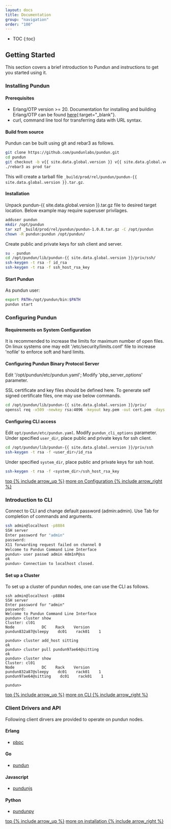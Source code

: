 ```yaml
---
layout: docs
title: Documentation
group: "navigation"
order: "100"
---
```

* TOC
{:toc}

## Getting Started
This section covers a brief introduction to Pundun and instructions to get you started using it.

### Installing Pundun

#### Prerequisites
- Erlang/OTP version >= 20. Documentation for installing and building Erlang/OTP can be found [here](http://erlang.org/doc/installation_guide/INSTALL.html){:target="_blank"}.
- curl, command line tool for transferring data with URL syntax.


#### Build from source

Pundun can be built using git and rebar3 as follows.

~~~sh
git clone https://github.com/pundunlabs/pundun.git
cd pundun
git checkout -b v{{ site.data.global.version }} v{{ site.data.global.version }}
./rebar3 as prod tar
~~~

This will create a tarball file `_build/prod/rel/pundun/pundun-{{ site.data.global.version }}.tar.gz`.

#### Installation

Unpack pundun-{{ site.data.global.version }}.tar.gz file to desired target location. Below example may require superuser privilages.


~~~sh
adduser pundun
mkdir /opt/pundun
tar xzf _build/prod/rel/pundun/pundun-1.0.8.tar.gz -C /opt/pundun
chown -R pundun:pundun /opt/pundun/
~~~

Create public and private keys for ssh client and server.

~~~sh
su - pundun
cd /opt/pundun/lib/pundun-{{ site.data.global.version }}/priv/ssh/
ssh-keygen -t rsa -f id_rsa
ssh-keygen -t rsa -f ssh_host_rsa_key
~~~


#### Start Pundun

As pundun user:

~~~sh
export PATH=/opt/pundun/bin:$PATH
pundun start
~~~

### Configuring Pundun

#### Requirements on System Configuration

It is recommended to increase the limits for maximum number of open files.
On linux systems one may edit '/etc/security/limits.conf' file to increase 'nofile' to enforce soft and hard limits.

#### Configuring Pundun Binary Protocol Server

Edit '/opt/pundun/etc/pundun.yaml';
Modify 'pbp_server_options' parameter.

SSL certificate and key files should be defined here.
To generate self signed certificate files, one may use below commands.

```sh
cd /opt/pundun/lib/pundun-{{ site.data.global.version }}/priv/
openssl req -x509 -newkey rsa:4096 -keyout key.pem -out cert.pem -days 1095 -nodes
```

#### Configuring CLI access

Edit `opt/pundun/etc/pundun.yaml`.
Modify `pundun_cli_options` parameter.
Under specified `user_dir`, place public and private keys for ssh client.

```sh
cd /opt/pundun/lib/pundun-{{ site.data.global.version }}/priv/ssh
ssh-keygen -t rsa -f <user_dir>/id_rsa
```

Under specified `system_dir`, place public and private keys for ssh host.

```sh
ssh-keygen -t rsa -f <system_dir>/ssh_host_rsa_key
```
[top {% include arrow_up %}](#) [more on Configuration {% include arrow_right %}](/docs/1.0/configuration)

### Introduction to CLI

Connect to CLI and change default password (admin:admin).
Use Tab for completion of commands and arguments.

```sh
ssh admin@localhost -p8884
SSH server
Enter password for "admin"
password:
X11 forwarding request failed on channel 0
Welcome to Pundun Command Line Interface
pundun> user passwd admin 4dm1nP@ss
ok
pundun> Connection to localhost closed.
```

#### Set up a Cluster

To set up a cluster of pundun nodes, one can use the CLI as follows.

```
ssh admin@localhost -p8884
SSH server
Enter password for "admin"
password:
Welcome to Pundun Command Line Interface
pundun> cluster show
Cluster: cl01
Node            DC    Rack    Version
pundun832a87@sleepy    dc01    rack01    1

pundun> cluster add_host sitting
ok
pundun> cluster pull pundun97ae64@sitting
ok
pundun> cluster show
Cluster: cl01
Node            DC    Rack    Version
pundun832a87@sleepy    dc01    rack01    1
pundun97ae64@sitting    dc01    rack01    1

pundun>
```
[top {% include arrow_up %}](#) [more on CLI {% include arrow_right %}](/docs/1.0/cli)

### Client Drivers and API
Following client dirvers are provided to operate on pundun nodes.

#### Erlang
- [pbpc](https://github.com/pundunlabs/pbpc)

#### Go
- [pundun](https://github.com/erdemaksu/pundun)

#### Javascript
- [pundunjs](https://github.com/pundunlabs/pundunjs)

#### Python
- [pundunpy](https://github.com/pundunlabs/pundunpy)

[top {% include arrow_up %}](#) [more on installation {% include arrow_right %}](/docs/installation)
